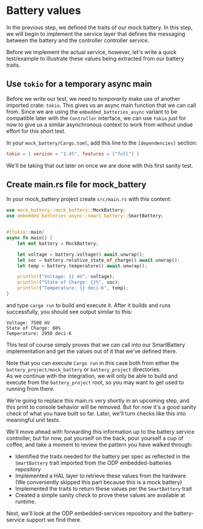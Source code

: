 # Battery values

In the previous step, we defined the traits of our mock battery.  In this step, we will begin to implement the service layer that defines the messaging between the battery and the controller controller service.

Before we implement the actual service, however, let's write a quick test/example to illustrate these values being extracted from our battery traits.

## Use `tokio` for a temporary async main
Before we write our test, we need to _temporarily_ make use of another imported crate: `tokio`.  This gives us an async main function that we can call from.  Since we are using the `embedded_batteries_async` variant to be compatible later with the `Controller` interface, we can use `tokio` just for now to give us a similar asynchronous context to work from without undue effort for this short test.

In your `mock_battery/Cargo.toml`, add this line to the `[dependencies]` section:
```toml
tokio = { version = "1.45", features = ["full"] }
```

We'll be taking that out later on once we are done with this first sanity test.

## Create main.rs file for mock_battery

In your mock_battery project create `src/main.rs` with this content:

```rust
use mock_battery::mock_battery::MockBattery;
use embedded_batteries_async::smart_battery::SmartBattery;


#[tokio::main]
async fn main() {
    let mut battery = MockBattery;

    let voltage = battery.voltage().await.unwrap();
    let soc = battery.relative_state_of_charge().await.unwrap();
    let temp = battery.temperature().await.unwrap();

    println!("Voltage: {} mV", voltage);
    println!("State of Charge: {}%", soc);
    println!("Temperature: {} deci-K", temp);
}
```
and type `cargo run` to build and execute it.
After it builds and runs successfully, you should see output similar to this:
```
Voltage: 7500 mV
State of Charge: 88%
Temperature: 2950 deci-K
```
This test of course simply proves that we can call into our SmartBattery implementation and get the values out of it that we've defined there.

Note that you can execute `Cargo run` in this case both from either the `battery_project/mock_battery` or `battery_project` directories.  
As we continue with the integration, we will only be able to build and execute from the `battery_project` root, so you may want to get used to running from there.

We're going to replace this main.rs very shortly in an upcoming step, and this print to console behavior will be removed.  But for now it's a good sanity check of what you have built so far.
Later, we'll turn checks like this into meaningful unit tests.

We'll move ahead with forwarding this information up to the battery service controller,
but for now, pat yourself on the back, pour yourself a cup of coffee, and take a moment to review the pattern you have walked through:

- Identified the traits needed for the battery per spec as reflected in the `SmartBattery` trait imported from the ODP embedded-batteries repository
- Implemented a HAL layer to retrieve these values from the hardware (We conveniently skipped this part because this is a mock battery)
- Implemented the traits to return these values per the `SmartBattery` trait
- Created a simple sanity check to prove these values are available at runtime.

Next, we'll look at the ODP embedded-services repository and the battery-service support we find there.


